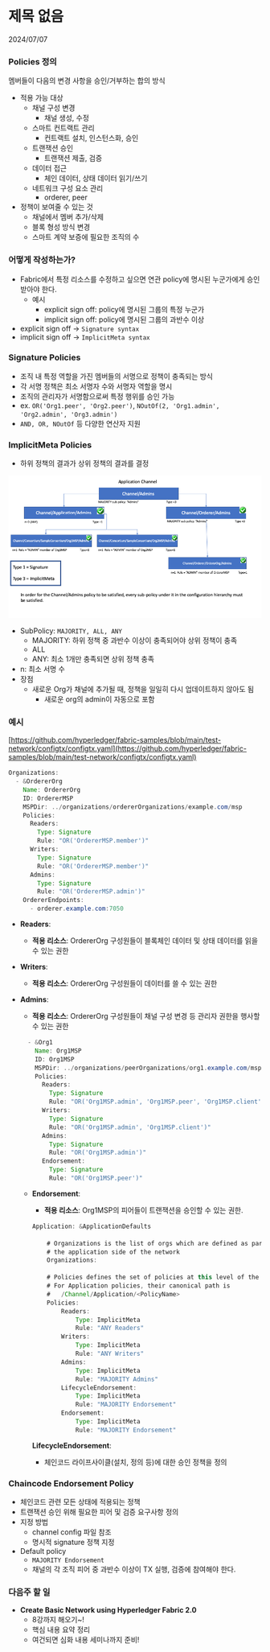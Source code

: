 # 제목 없음

2024/07/07

### Policies 정의

멤버들이 다음의 변경 사항을 승인/거부하는 합의 방식

- 적용 가능 대상
    - 채널 구성 변경
        - 채널 생성, 수정
    - 스마트 컨트랙트 관리
        - 컨트랙트 설치, 인스턴스화, 승인
    - 트랜잭션 승인
        - 트랜잭션 제출, 검증
    - 데이터 접근
        - 체인 데이터, 상태  데이터 읽기/쓰기
    - 네트워크 구성 요소  관리
        - orderer, peer
- 정책이 보여줄 수 있는 것
    - 채널에서 멤버 추가/삭제
    - 블록 형성 방식 변경
    - 스마트 계약 보증에 필요한 조직의 수

### 어떻게 작성하는가?

- Fabric에서 특정 리소스를 수정하고 싶으면 연관 policy에 명시된 누군가에게 승인받아야 한다.
    - 예시
        - explicit sign off: policy에 명시된 그룹의 특정 누군가
        - implicit sign off: policy에 명시된 그룹의 과반수 이상
- explicit sign off → `Signature syntax`
- implicit sign off → `ImplicitMeta syntax`

### Signature Policies

- 조직 내 특정 역할을 가진 멤버들의 서명으로 정책이 충족되는 방식
- 각 서명 정책은 최소 서명자 수와 서명자 역할을 명시
- 조직의 관리자가 서명함으로써 특정 행위를 승인 가능
- ex. `OR('Org1.peer', 'Org2.peer')`, `NOutOf(2, 'Org1.admin', 'Org2.admin', 'Org3.admin')`
- `AND, OR, NOutOf`  등 다양한 연산자 지원
    
    

### ImplicitMeta Policies

- 하위 정책의 결과가 상위 정책의 결과를 결정

![Untitled](./Untitled.png)

- SubPolicy: `MAJORITY, ALL, ANY`
    - MAJORITY: 하위 정책 중 과반수 이상이 충족되어야 상위 정책이 충족
    - ALL
    - ANY: 최소 1개만 충족되면 상위 정책 충족
- n: 최소 서명 수
- 장점
    - 새로운 Org가 채널에 추가될 때, 정책을 일일히 다시 업데이트하지 않아도 됨
        - 새로운 org의 admin이 자동으로 포함

### 예시

[https://github.com/hyperledger/fabric-samples/blob/main/test-network/configtx/configtx.yaml](https://github.com/hyperledger/fabric-samples/blob/main/test-network/configtx/configtx.yaml)

```java
Organizations:
  - &OrdererOrg
    Name: OrdererOrg
    ID: OrdererMSP
    MSPDir: ../organizations/ordererOrganizations/example.com/msp
    Policies:
      Readers:
        Type: Signature
        Rule: "OR('OrdererMSP.member')"
      Writers:
        Type: Signature
        Rule: "OR('OrdererMSP.member')"
      Admins:
        Type: Signature
        Rule: "OR('OrdererMSP.admin')"
    OrdererEndpoints:
      - orderer.example.com:7050
```

- **Readers**:
    - **적용 리소스**: OrdererOrg 구성원들이 블록체인 데이터 및 상태 데이터를 읽을 수 있는 권한
- **Writers**:
    - **적용 리소스**: OrdererOrg 구성원들이 데이터를 쓸 수 있는 권한
- **Admins**:
    - **적용 리소스**: OrdererOrg 구성원들이 채널 구성 변경 등 관리자 권한을 행사할 수 있는 권한
    
    ```java
      - &Org1
        Name: Org1MSP
        ID: Org1MSP
        MSPDir: ../organizations/peerOrganizations/org1.example.com/msp
        Policies:
          Readers:
            Type: Signature
            Rule: "OR('Org1MSP.admin', 'Org1MSP.peer', 'Org1MSP.client')"
          Writers:
            Type: Signature
            Rule: "OR('Org1MSP.admin', 'Org1MSP.client')"
          Admins:
            Type: Signature
            Rule: "OR('Org1MSP.admin')"
          Endorsement:
            Type: Signature
            Rule: "OR('Org1MSP.peer')"
    ```
    
    - **Endorsement**:
        - **적용 리소스**: Org1MSP의 피어들이 트랜잭션을 승인할 수 있는 권한.
        
        ```java
        Application: &ApplicationDefaults
        
            # Organizations is the list of orgs which are defined as participants on
            # the application side of the network
            Organizations:
        
            # Policies defines the set of policies at this level of the config tree
            # For Application policies, their canonical path is
            #   /Channel/Application/<PolicyName>
            Policies:
                Readers:
                    Type: ImplicitMeta
                    Rule: "ANY Readers"
                Writers:
                    Type: ImplicitMeta
                    Rule: "ANY Writers"
                Admins:
                    Type: ImplicitMeta
                    Rule: "MAJORITY Admins"
                LifecycleEndorsement:
                    Type: ImplicitMeta
                    Rule: "MAJORITY Endorsement"
                Endorsement:
                    Type: ImplicitMeta
                    Rule: "MAJORITY Endorsement"
        
        ```
        
        **LifecycleEndorsement**:
        
        - 체인코드 라이프사이클(설치, 정의 등)에 대한 승인 정책을 정의

### Chaincode Endorsement Policy

- 체인코드 관련 모든 상태에 적용되는 정책
- 트랜잭션 승인 위해 필요한 피어 및 검증 요구사항 정의
- 지정 방법
    - channel config 파일 참조
    - 명시적 signature 정책 지정
- Default policy
    - `MAJORITY Endorsement`
    - 채널의 각 조직 피어 중 과반수 이상이 TX 실행, 검증에 참여해야 한다.

### 다음주 할 일

- **Create Basic Network using Hyperledger Fabric 2.0**
    - 8강까지 해오기~!
    - 핵심 내용 요약 정리
    - 여건되면 심화 내용 세미나까지 준비!